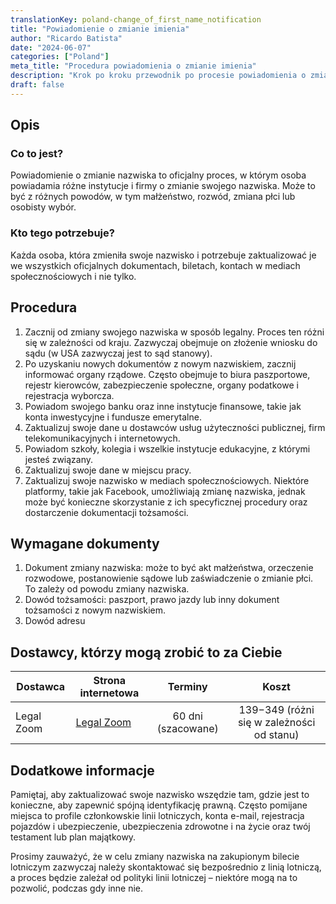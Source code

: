 ```yaml
---
translationKey: poland-change_of_first_name_notification
title: "Powiadomienie o zmianie imienia"
author: "Ricardo Batista"
date: "2024-06-07"
categories: ["Poland"]
meta_title: "Procedura powiadomienia o zmianie imienia"
description: "Krok po kroku przewodnik po procesie powiadomienia o zmianie imienia"
draft: false
---
```


## Opis
### Co to jest?
Powiadomienie o zmianie nazwiska to oficjalny proces, w którym osoba powiadamia różne instytucje i firmy o zmianie swojego nazwiska. Może to być z różnych powodów, w tym małżeństwo, rozwód, zmiana płci lub osobisty wybór.

### Kto tego potrzebuje?
Każda osoba, która zmieniła swoje nazwisko i potrzebuje zaktualizować je we wszystkich oficjalnych dokumentach, biletach, kontach w mediach społecznościowych i nie tylko.

## Procedura
1. Zacznij od zmiany swojego nazwiska w sposób legalny. Proces ten różni się w zależności od kraju. Zazwyczaj obejmuje on złożenie wniosku do sądu (w USA zazwyczaj jest to sąd stanowy).
2. Po uzyskaniu nowych dokumentów z nowym nazwiskiem, zacznij informować organy rządowe. Często obejmuje to biura paszportowe, rejestr kierowców, zabezpieczenie społeczne, organy podatkowe i rejestracja wyborcza.
3. Powiadom swojego banku oraz inne instytucje finansowe, takie jak konta inwestycyjne i fundusze emerytalne.
4. Zaktualizuj swoje dane u dostawców usług użyteczności publicznej, firm telekomunikacyjnych i internetowych.
5. Powiadom szkoły, kolegia i wszelkie instytucje edukacyjne, z którymi jesteś związany.
6. Zaktualizuj swoje dane w miejscu pracy.
7. Zaktualizuj swoje nazwisko w mediach społecznościowych. Niektóre platformy, takie jak Facebook, umożliwiają zmianę nazwiska, jednak może być konieczne skorzystanie z ich specyficznej procedury oraz dostarczenie dokumentacji tożsamości.

## Wymagane dokumenty
1. Dokument zmiany nazwiska: może to być akt małżeństwa, orzeczenie rozwodowe, postanowienie sądowe lub zaświadczenie o zmianie płci. To zależy od powodu zmiany nazwiska.
2. Dowód tożsamości: paszport, prawo jazdy lub inny dokument tożsamości z nowym nazwiskiem.
3. Dowód adresu

## Dostawcy, którzy mogą zrobić to za Ciebie

| Dostawca        |     Strona internetowa     |     Terminy    |       Koszt      |
| --------------- | --------------- |  :-------------: | :-------------: |
| Legal Zoom      |  [Legal Zoom](https://www.legalzoom.com)       | 60 dni (szacowane)      |  $139-$349 (różni się w zależności od stanu)       |

## Dodatkowe informacje
Pamiętaj, aby zaktualizować swoje nazwisko wszędzie tam, gdzie jest to konieczne, aby zapewnić spójną identyfikację prawną. Często pomijane miejsca to profile członkowskie linii lotniczych, konta e-mail, rejestracja pojazdów i ubezpieczenie, ubezpieczenia zdrowotne i na życie oraz twój testament lub plan majątkowy.

Prosimy zauważyć, że w celu zmiany nazwiska na zakupionym bilecie lotniczym zazwyczaj należy skontaktować się bezpośrednio z linią lotniczą, a proces będzie zależał od polityki linii lotniczej – niektóre mogą na to pozwolić, podczas gdy inne nie.